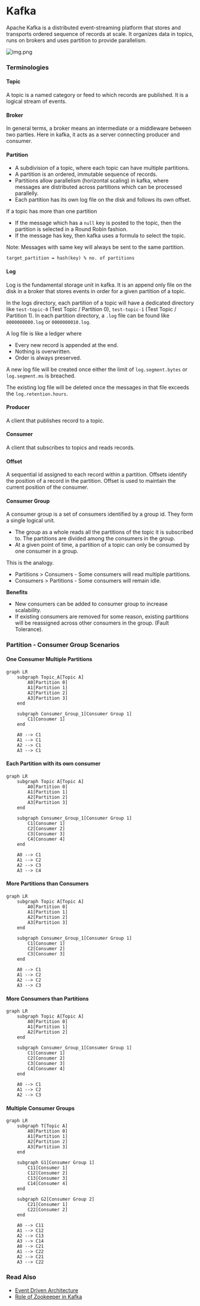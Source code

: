 # Kafka

Apache Kafka is a distributed event-streaming platform that stores and transports ordered sequence of records at scale.
It organizes data in topics, runs on brokers and uses partition to provide parallelism.

![img.png](./images/kafka-architecture.png)

### Terminologies

#### Topic

A topic is a named category or feed to which records are published. It is a logical stream of events.

#### Broker

In general terms, a broker means an intermediate or a middleware between two parties. Here in kafka, it acts as a
server connecting producer and consumer.

#### Partition

- A subdivision of a topic, where each topic can have multiple partitions.
- A partition is an ordered, immutable sequence of records.
- Partitions allow parallelism (horizontal scaling) in kafka, where messages are distributed across partitions which
  can be processed parallelly.
- Each partition has its own log file on the disk and follows its own offset.

If a topic has more than one partition

- If the message which has a `null` key is posted to the topic, then the partition is selected in a Round Robin fashion.
- If the message has key, then kafka uses a formula to select the topic.

Note: Messages with same key will always be sent to the same partition.

```text
target_partition = hash(key) % no. of partitions
```

#### Log

Log is the fundamental storage unit in kafka. It is an append only file on the disk in a broker that stores events in
order for a given partition of a topic.

In the logs directory, each partition of a topic will have a dedicated directory like `test-topic-0` (Test Topic /
Partition 0), `test-topic-1` (Test Topic / Partition 1). In each partition directory, a `.log` file can be found like
`0000000000.log` or `0000000010.log`.

A log file is like a ledger where

- Every new record is appended at the end.
- Nothing is overwritten.
- Order is always preserved.

A new log file will be created once either the limit of `log.segment.bytes` or `log.segment.ms` is breached.

The existing log file will be deleted once the messages in that file exceeds the `log.retention.hours`.

#### Producer

A client that publishes record to a topic.

#### Consumer

A client that subscribes to topics and reads records.

#### Offset

A sequential id assigned to each record within a partition. Offsets identify the position of a record in the partition.
Offset is used to maintain the current position of the consumer.

#### Consumer Group

A consumer group is a set of consumers identified by a group id. They form a single logical unit.

- The group as a whole reads all the partitions of the topic it is subscribed to. The partitions are divided among the
  consumers in the group.
- At a given point of time, a partition of a topic can only be consumed by one consumer in a group.

This is the analogy.

- Partitions > Consumers - Some consumers will read multiple partitions.
- Consumers > Partitions - Some consumers will remain idle.

**Benefits**

- New consumers can be added to consumer group to increase scalability.
- If existing consumers are removed for some reason, existing partitions will be reassigned across other consumers in
  the group. (Fault Tolerance).

### Partition - Consumer Group Scenarios

#### One Consumer Multiple Partitions

```mermaid
graph LR
    subgraph Topic_A[Topic A]
        A0[Partition 0]
        A1[Partition 1]
        A2[Partition 2]
        A3[Partition 3]
    end

    subgraph Consumer_Group_1[Consumer Group 1]
        C1[Consumer 1]
    end

    A0 --> C1
    A1 --> C1
    A2 --> C1
    A3 --> C1
```

#### Each Partition with its own consumer

```mermaid
graph LR
    subgraph Topic A[Topic A]
        A0[Partition 0]
        A1[Partition 1]
        A2[Partition 2]
        A3[Partition 3]
    end

    subgraph Consumer_Group_1[Consumer Group 1]
        C1[Consumer 1]
        C2[Consumer 2]
        C3[Consumer 3]
        C4[Consumer 4]
    end

    A0 --> C1
    A1 --> C2
    A2 --> C3
    A3 --> C4
```

#### More Partitions than Consumers

```mermaid
graph LR
    subgraph Topic A[Topic A]
        A0[Partition 0]
        A1[Partition 1]
        A2[Partition 2]
        A3[Partition 3]
    end

    subgraph Consumer_Group_1[Consumer Group 1]
        C1[Consumer 1]
        C2[Consumer 2]
        C3[Consumer 3]
    end

    A0 --> C1
    A1 --> C2
    A2 --> C2
    A3 --> C3
```

#### More Consumers than Partitions

```mermaid
graph LR
    subgraph Topic A[Topic A]
        A0[Partition 0]
        A1[Partition 1]
        A2[Partition 2]
    end

    subgraph Consumer_Group_1[Consumer Group 1]
        C1[Consumer 1]
        C2[Consumer 2]
        C3[Consumer 3]
        C4[Consumer 4]
    end

    A0 --> C1
    A1 --> C2
    A2 --> C3
```

#### Multiple Consumer Groups

```mermaid
graph LR
    subgraph T[Topic A]
        A0[Partition 0]
        A1[Partition 1]
        A2[Partition 2]
        A3[Partition 3]
    end

    subgraph G1[Consumer Group 1]
        C11[Consumer 1]
        C12[Consumer 2]
        C13[Consumer 3]
        C14[Consumer 4]
    end

    subgraph G2[Consumer Group 2]
        C21[Consumer 1]
        C22[Consumer 2]
    end

    A0 --> C11
    A1 --> C12
    A2 --> C13
    A3 --> C14
    A0 --> C21
    A1 --> C22
    A2 --> C21
    A3 --> C22
```

### Read Also

- [Event Driven Architecture](eda.md)
- [Role of Zookeeper in Kafka](zookeeper.md)